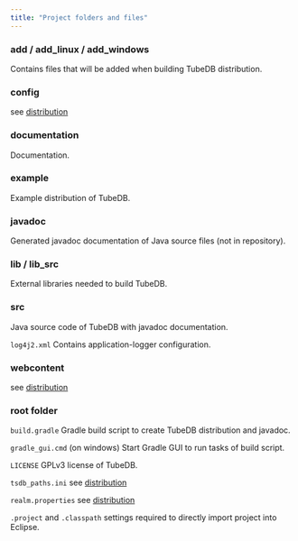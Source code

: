 ```yaml
---
title: "Project folders and files"
---
```


### add / add\_linux / add\_windows

Contains files that will be added when building TubeDB distribution.

### config

see [distribution](../distribution)

### documentation

Documentation.

### example

Example distribution of TubeDB.

### javadoc

Generated javadoc documentation of Java source files (not in repository).

### lib / lib_src

External libraries needed to build TubeDB.

### src

Java source code of TubeDB with javadoc documentation.

`log4j2.xml` Contains application-logger configuration.

### webcontent

see [distribution](../distribution)

### root folder

`build.gradle` Gradle build script to create TubeDB distribution and javadoc.

`gradle_gui.cmd` (on windows) Start Gradle GUI to run tasks of build script.

`LICENSE` GPLv3 license of TubeDB.

`tsdb_paths.ini` see [distribution](../distribution)

`realm.properties` see [distribution](../distribution)

`.project` and `.classpath` settings required to directly import project into Eclipse.
